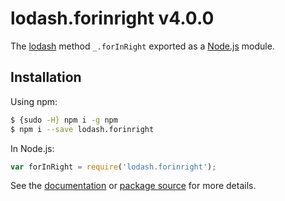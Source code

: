 # lodash.forinright v4.0.0

The [lodash](https://lodash.com/) method `_.forInRight` exported as a [Node.js](https://nodejs.org/) module.

## Installation

Using npm:
```bash
$ {sudo -H} npm i -g npm
$ npm i --save lodash.forinright
```

In Node.js:
```js
var forInRight = require('lodash.forinright');
```

See the [documentation](https://lodash.com/docs#forInRight) or [package source](https://github.com/lodash/lodash/blob/4.0.0-npm-packages/lodash.forinright) for more details.
